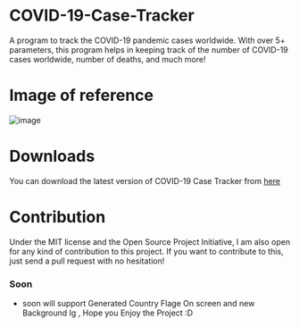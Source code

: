 # COVID-19-Case-Tracker
A program to track the COVID-19 pandemic cases worldwide. With over 5+ parameters, this program helps in keeping track of the number of COVID-19 cases worldwide, number of deaths, and much more!

# Image of reference

![image](https://user-images.githubusercontent.com/82705218/130108554-fdf5241f-9410-4fa0-9c37-fc19d7dd65a6.png)


# Downloads
You can download the latest version of COVID-19 Case Tracker from [here](https://github.com/Ne10-Neon/COVID-19-Case-Tracker/releases/tag/v2.5)

# Contribution
Under the MIT license and the Open Source Project Initiative, I am also open for any kind of contribution to this project. If you want to contribute to this, just send a pull request with no hesitation!

### Soon
- soon will support Generated Country Flage  On screen and new Background Ig , Hope you Enjoy the Project :D
